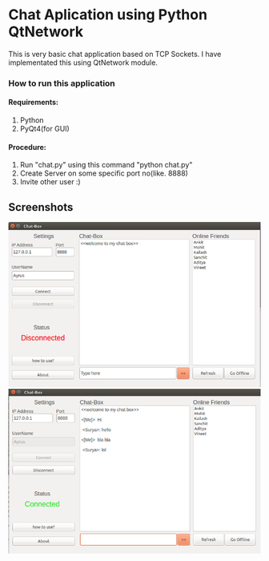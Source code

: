 # Chat Aplication using Python QtNetwork
This is very basic chat application based on TCP Sockets. I have implementated this using QtNetwork module.

### How to run this application
#### Requirements:
1. Python
2. PyQt4(for GUI)

####  Procedure:
1. Run "chat.py" using this command "python chat.py"
2. Create Server on some specific port no(like. 8888)
3. Invite other user :)

## Screenshots

![alt text](images/chat_app2.png "Disconnected")
![alt text](images/chat_app.png "Connected")
